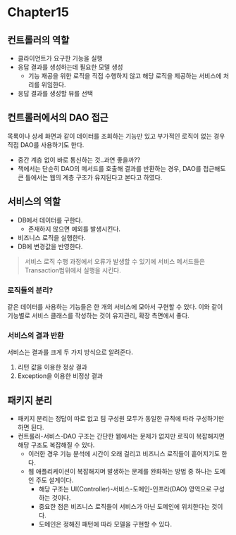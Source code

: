# Chapter15 

## 컨트롤러의 역할
- 클라이언트가 요구한 기능을 실행
- 응답 결과를 생성하는데 필요한 모델 생성
  - 기능 재공을 위한 로직을 직접 수행하지 않고 해당 로직을 제공하는 서비스에 처리를 위임한다.
- 응답 결과를 생성할 뷰를 선택

## 컨트롤러에서의 DAO 접근
목록이나 상세 화면과 같이 데이터를 조회하는 기능만 있고 부가적인 로직이 없는 경우 직접 DAO를 사용하기도 한다.
- 중간 계층 없이 바로 통신하는 것..과연 좋을까??
- 책에서는 단순히 DAO의 메서드를 호출해 결과를 반환하는 경우, DAO를 접근해도 큰 틀에서는 웹의 계층 구조가 유지된다고 본다고 하였다.

## 서비스의 역할
- DB에서 데이터를 구한다.
  - 존재하지 않으면 예외를 발생시킨다.
- 비즈니스 로직을 실행한다.
- DB에 변경값을 반영한다.

> 서비스 로직 수행 과정에서 오류가 발생할 수 있기에 서비스 메서드들은 Transaction범위에서 실행을 시킨다.

### 로직들의 분리?
같은 데이터를 사용하는 기능들은 한 개의 서비스에 모아서 구현할 수 있다. 
이와 같이 기능별로 서비스 클래스를 작성하는 것이 유지관리, 확장 측면에서 좋다.

### 서비스의 결과 반환
서비스는 결과를 크게 두 가지 방식으로 알려준다.
1. 리턴 값을 이용한 정상 결과
2. Exception을 이용한 비정상 결과

## 패키지 분리
- 패키지 분리는 정답이 따로 없고 팀 구성원 모두가 동일한 규칙에 따라 구성하기만 하면 된다.
- 컨트롤러-서비스-DAO 구조는 간단한 웹에서는 문제가 없지만 로직이 복잡해지면 해당 구조도 복잡해질 수 있다.
  - 이러한 경우 기능 분석에 시간이 오래 걸리고 비즈니스 로직들이 흩어지기도 한다.
  - 웹 애플리케이션이 복잡해지며 발생하는 문제를 완화하는 방법 중 하나는 도메인 주도 설게이다.
    - 해당 구조는 UI(Controller)-서비스-도메인-인프라(DAO) 영역으로 구성하는 것이다.
    - 중요한 점은 비즈니스 로직들이 서비스가 아닌 도메인에 위치한다는 것이다.
    - 도메인은 정해진 패턴에 따라 모델을 구현할 수 있다.

